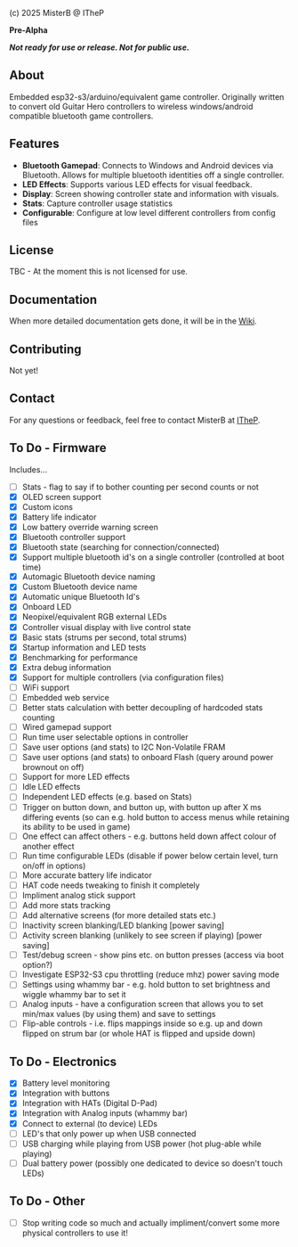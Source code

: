 (c) 2025 MisterB @ ITheP

**Pre-Alpha**

***Not ready for use or release. Not for public use.***

## About
Embedded esp32-s3/arduino/equivalent game controller. Originally written to convert old Guitar Hero controllers to wireless windows/android compatible bluetooth game controllers.

## Features
- **Bluetooth Gamepad**: Connects to Windows and Android devices via Bluetooth. Allows for multiple bluetooth identities off a single controller.
- **LED Effects**: Supports various LED effects for visual feedback.
- **Display**: Screen showing controller state and information with visuals.
- **Stats**: Capture controller usage statistics
- **Configurable**: Configure at low level different controllers from config files
## License
TBC - At the moment this is not licensed for use.

## Documentation
When more detailed documentation gets done, it will be in the [Wiki](https://github.com/ITheP/GamePad/wiki).

## Contributing
Not yet!

## Contact
For any questions or feedback, feel free to contact MisterB at [ITheP](https://github.com/ITheP/GamePad/wiki).

## To Do - Firmware

Includes...

- [ ] Stats - flag to say if to bother counting per second counts or not
- [x] OLED screen support
- [x] Custom icons
- [x] Battery life indicator
- [x] Low battery override warning screen
- [x] Bluetooth controller support
- [x] Bluetooth state (searching for connection/connected)
- [x] Support multiple bluetooth id's on a single controller (controlled at boot time)
- [x] Automagic Bluetooth device naming
- [x] Custom Bluetooth device name
- [x] Automatic unique Bluetooth Id's
- [x] Onboard LED
- [x] Neopixel/equivalent RGB external LEDs
- [x] Controller visual display with live control state
- [x] Basic stats (strums per second, total strums)
- [x] Startup information and LED tests
- [x] Benchmarking for performance
- [x] Extra debug information
- [x] Support for multiple controllers (via configuration files)
- [ ] WiFi support
- [ ] Embedded web service
- [ ] Better stats calculation with better decoupling of hardcoded stats counting
- [ ] Wired gamepad support
- [ ] Run time user selectable options in controller
- [ ] Save user options (and stats) to I2C Non-Volatile FRAM
- [ ] Save user options (and stats) to onboard Flash (query around power brownout on off)
- [ ] Support for more LED effects
- [ ] Idle LED effects
- [ ] Independent LED effects (e.g. based on Stats)
- [ ] Trigger on button down, and button up, with button up after X ms differing events (so can e.g. hold button to access menus while retaining its ability to be used in game)
- [ ] One effect can affect others - e.g. buttons held down affect colour of another effect
- [ ] Run time configurable LEDs (disable if power below certain level, turn on/off in options)
- [ ] More accurate battery life indicator
- [ ] HAT code needs tweaking to finish it completely
- [ ] Impliment analog stick support
- [ ] Add more stats tracking
- [ ] Add alternative screens (for more detailed stats etc.)
- [ ] Inactivity screen blanking/LED blanking [power saving]
- [ ] Activity screen blanking (unlikely to see screen if playing) [power saving]
- [ ] Test/debug screen - show pins etc. on button presses (access via boot option?)
- [ ] Investigate ESP32-S3 cpu throttling (reduce mhz) power saving mode
- [ ] Settings using whammy bar - e.g. hold button to set brightness and wiggle whammy bar to set it
- [ ] Analog inputs - have a configuration screen that allows you to set min/max values (by using them) and save to settings
- [ ] Flip-able controls - i.e. flips mappings inside so e.g. up and down flipped on strum bar (or whole HAT is flipped and upside down)
  
## To Do - Electronics

- [x] Battery level monitoring
- [x] Integration with buttons
- [X] Integration with HATs (Digital D-Pad)
- [X] Integration with Analog inputs (whammy bar)
- [X] Connect to external (to device) LEDs
- [ ] LED's that only power up when USB connected
- [ ] USB charging while playing from USB power (hot plug-able while playing)
- [ ] Dual battery power (possibly one dedicated to device so doesn't touch LEDs)

## To Do - Other

- [ ] Stop writing code so much and actually impliment/convert some more physical controllers to use it!


